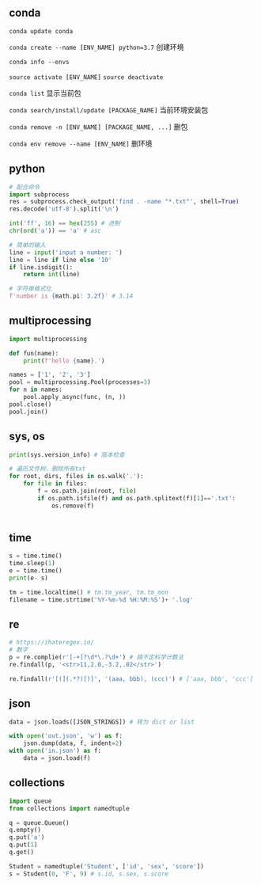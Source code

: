 ## conda

`conda update conda`

`conda create --name [ENV_NAME] python=3.7` 创建环境

`conda info --envs`

`source activate [ENV_NAME]` `source deactivate`

`conda list` 显示当前包

`conda search/install/update [PACKAGE_NAME]` 当前环境安装包

`conda remove -n [ENV_NAME] [PACKAGE_NAME, ...]` 删包

`conda env remove --name [ENV_NAME]` 删环境

## python

```python
# 配合命令
import subprocess
res = subprocess.check_output('find . -name "*.txt"', shell=True)
res.decode('utf-8').split('\n')

int('ff', 16) == hex(255) # 进制
chr(ord('a')) == 'a' # asc

# 简单的输入
line = input('input a number: ')
line = line if line else '10'
if line.isdigit():
	return int(line)

# 字符串格式化
f'number is {math.pi: 3.2f}' # 3.14

```

## multiprocessing

```python
import multiprocessing

def fun(name):
    print(f'hello {name}.')

names = ['1', '2', '3']
pool = multiprocessing.Pool(processes=3)
for n in names:
    pool.apply_async(func, (n, ))
pool.close()
pool.join()

```

## sys, os

```python
print(sys.version_info) # 版本检查

# 遍历文件树，删除所有txt
for root, dirs, files in os.walk('.'):
    for file in files:
		f = os.path.join(root, file)
        if os.path.isfile(f) and os.path.splitext(f)[1]=='.txt':
            os.remove(f)
            
```

## time

```python
s = time.time()
time.sleep(1)
e = time.time()
print(e- s)

tm = time.localtime() # tm.tm_year, tm.tm_mon
filename = time.strtime('%Y-%m-%d %H:%M:%S')+ '.log'
```

## re

```python
# https://ihateregex.io/
# 数字
p = re.complie(r'[-+]?\d*\.?\d+') # 搞不定科学计数法
re.findall(p, '<str>11,2.0,-3.2,.02</str>')

re.findall(r'[(](.*?)[)]', '(aaa, bbb), (ccc)') # ['aaa, bbb', 'ccc']
```

## json

```python
data = json.loads([JSON_STRINGS]) # 转为 dict or list

with open('out.json', 'w') as f:
    json.dump(data, f, indent=2)
with open('in.json') as f:
    data = json.load(f)
```

## collections

```python
import queue
from collections import namedtuple

q = queue.Queue()
q.empty()
q.put('a')
q.put(1)
q.get()

Student = namedtuple('Student', ['id', 'sex', 'score'])
s = Student(0, 'F', 9) # s.id, s.sex, s.score
```

